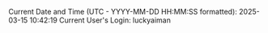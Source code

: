 Current Date and Time (UTC - YYYY-MM-DD HH:MM:SS formatted): 2025-03-15 10:42:19
Current User's Login: luckyaiman

